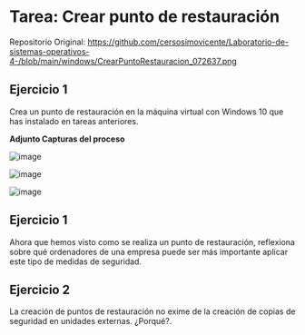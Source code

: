 
# Tarea: Crear punto de restauración
Repositorio Original:
https://github.com/cersosimovicente/Laboratorio-de-sistemas-operativos-4-/blob/main/windows/CrearPuntoRestauracion_072637.png

## Ejercicio 1

Crea un punto de restauración en la máquina virtual con Windows 10 que has instalado en tareas anteriores.

**Adjunto Capturas del proceso**


![image](https://github.com/tizixpk/InstalacionWindows.Lab6/assets/170434202/cc71d6d7-226e-452d-9824-a7fcb200ee3f)

![image](https://github.com/tizixpk/InstalacionWindows.Lab6/assets/170434202/9a237a46-c7e2-40d7-869d-13acdb4b62cb)

![image](https://github.com/tizixpk/InstalacionWindows.Lab6/assets/170434202/cc2635f9-f3fc-43b9-8a1d-ee84a15b640d)


## Ejercicio 1

Ahora que hemos visto como se realiza un punto de restauración, reflexiona sobre qué ordenadores de una empresa puede ser más importante aplicar este tipo de medidas de seguridad.


## Ejercicio 2

La creación de puntos de restauración no exime de la creación de copias de seguridad en unidades externas. ¿Porqué?.
